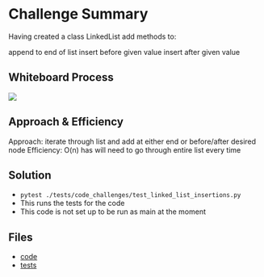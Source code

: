 # Challenge Summary
Having created a class LinkedList add methods to:

append to end of list
insert before given value
insert after given value

## Whiteboard Process
<img src = "https://i.imgur.com/3VhyZiY.png"/>

## Approach & Efficiency
Approach: iterate through list and add at either end or before/after desired node
Efficiency: O(n) has will need to go through entire list every time

## Solution
- `pytest ./tests/code_challenges/test_linked_list_insertions.py`
- This runs the tests for the code
- This code is not set up to be run as main at the moment

## Files
- [code](../../data_structures/linked_list.py)
- [tests](../../tests/code_challenges/test_linked_list_insertions.py)
